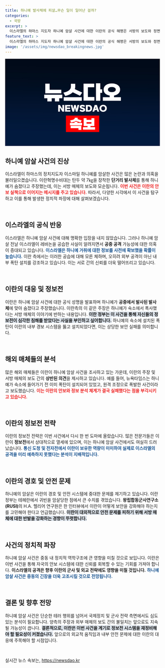 ```yaml
---
title: 하니예 발사체에 피살…무슨 일이 일어난 걸까?
categories:
  - 국방
excerpt: >
  이스라엘의 하마스 지도자 하니예 암살 사건에 대한 이란의 공식 해명은 서방의 보도와 정면으로 맞서고 있습니다. 혁명수비대는 단거리 발사체로 공격했다고 주장하며, 이란의 정보전이 약화되었다는 의견도 대두되고 있습니다. 이 사건의 진상은 더욱 복잡해지고 있습니다!
feature_text: >
  이스라엘의 하마스 지도자 하니예 암살 사건에 대한 이란의 공식 해명은 서방의 보도와 정면으로 맞서고 있습니다. 혁명수비대는 단거리 발사체로 공격했다고 주장하며, 이란의 정보전이 약화되었다는 의견도 대두되고 있습니다. 이 사건의 진상은 더욱 복잡해지고 있습니다!
image: '/assets/img/newsdao_breakingnews.jpg'
---
```


<p><img src="/assets/img/newsdao_breakingnews.jpg" alt="cryptoinkorea 속보" /></p>

<h2 data-ke-size="size26">하니예 암살 사건의 진상</h2>

<p data-ke-size="size16">이스라엘이 하마스의 정치지도자 이스마일 하니예를 암살한 사건은 많은 논란과 의혹을 불러일으켰습니다. 이란혁명수비대는 탄두 약 7㎏을 장착한 <b>단거리 발사체</b>를 통해 하니예가 숨졌다고 주장했는데, 이는 서방 매체의 보도와 모순됩니다. <b><span style="color: #ee2323;">이번 사건은 이란의 안보 실책으로 이어지는 메시지를 주고 있습니다.</span></b> 따라서, 다양한 시각에서 이 사건을 탐구하고 이를 통해 발생한 정치적 파장에 대해 살펴보겠습니다.</p>

<p data-ke-size="size16">&nbsp;</p>

<h2 data-ke-size="size26">이스라엘의 공식 반응</h2>

<p data-ke-size="size16">이스라엘은 하니예 암살 사건에 대해 명확한 입장을 내지 않았습니다. 그러나 하니예 암살 전날 이스라엘이 레바논을 공습한 사실이 알려지면서 <b>공중 공격</b> 가능성에 대한 의혹이 증대되고 있습니다. <b><span style="color: #1a5490;">이스라엘은 하니예 거취에 대한 정보를 사전에 확보했을 확률이 높습니다.</span></b> 이란 측에서는 이러한 공습에 대해 모른 체하며, 오히려 외부 공격이 아닌 내부 폭탄 설치를 강조하고 있습니다. 이는 서로 간의 신뢰를 더욱 떨어뜨리고 있습니다.</p>

<p data-ke-size="size16">&nbsp;</p>

<h2 data-ke-size="size26">이란의 대응 및 정보전</h2>

<p data-ke-size="size16">이란은 하니예 암살 사건에 대한 공식 성명을 발표하며 하니예가 <b>공중에서 발사된 발사체</b>에 맞아 숨졌다고 주장했습니다. 이란측의 이 같은 주장은 하니예가 숙소에서 폭사했다는 서방 매체의 이야기에 반하는 내용입니다. <b><span style="background-color: #21538527;">이란 정부는 이 사건을 통해 자신들의 정보전이 심각한 침해를 받았다는 사실을 부인하고 싶어합니다.</span></b> 하니예의 숙소에 설치된 폭탄이 이란의 내부 경보 시스템을 뚫고 설치되었다면, 이는 상당한 보안 실패를 의미합니다.</p>

<p data-ke-size="size16">&nbsp;</p>

<h2 data-ke-size="size26">해외 매체들의 분석</h2>

<p data-ke-size="size16">많은 해외 매체들은 이란이 하니예 암살 사건을 조사하고 있는 가운데, 이란의 주장 및 서방 매체의 보도 간의 <b>상반된 의견</b>을 제시하고 있습니다. 예를 들어, 뉴욕타임스는 하니예가 숙소에 들어가기 전 이미 폭탄이 설치되어 있었고, 원격 조정으로 폭발한 사건이라고 보도했습니다. <b><span style="color: #ee2323;">이는 이란의 안보와 정보 분석 체계가 결국 실패했다는 점을 부각시키고 있습니다.</span></b></p>

<p data-ke-size="size16">&nbsp;</p>

<h2 data-ke-size="size26">이란의 정보전 전략</h2>

<p data-ke-size="size16">이란의 정보전 전략은 이번 사건에서 다시 한 번 도마에 올랐습니다. 많은 전문가들은 이란이 <b>정보전</b>에서 상대적으로 열세에 있으며, 이는 하니예 암살 사건에서도 여실히 드러났습니다. <b><span style="color: #1a5490;">통신 도청 및 전자전에서 이란이 보유한 역량이 미미하여 실제로 이스라엘의 공격을 미리 예측하지 못했다는 분석이 지배적입니다.</span></b></p>

<p data-ke-size="size16">&nbsp;</p>

<h2 data-ke-size="size26">이란의 경호 및 안전 문제</h2>

<p data-ke-size="size16">하니예의 암살은 이란의 경호 및 안전 시스템에 중대한 문제를 제기하고 있습니다. 이란 정부는 테헤란에서 귀빈을 암살당한 점에서 큰 수치를 겪었습니다. <b>왕립합동군사연구소(RUSI)</b>의 H.A. 헬리어 연구원은 한 인터뷰에서 이란이 어떻게 보안을 강화해야 하는지를 고민해야 한다고 언급했습니다. <b><span style="background-color: #21538527;">이란이 대외적으로 안전 문제를 피하기 위해 서방 매체에 대한 반발을 강화하는 경향이 뚜렷합니다.</span></b></p>

<p data-ke-size="size16">&nbsp;</p>

<h2 data-ke-size="size26">사건의 정치적 파장</h2>

<p data-ke-size="size16">하니예 암살 사건은 중동 내 정치적 역학구조에 큰 영향을 미칠 것으로 보입니다. 이란은 이번 사건을 통해 자국의 안보 시스템에 대한 신뢰를 회복할 수 있는 기회를 가져야 합니다. <b>이스라엘의 공격은 향후 이란의 군사 및 외교 전략에도 영향을 미칠 것입니다.</b> <b><span style="color: #1a5490;">하니예 암살 사건은 중동의 긴장을 더욱 고조시킬 것으로 전망됩니다.</span></b></p>

<p data-ke-size="size16">&nbsp;</p>

<h2 data-ke-size="size26">결론 및 향후 전망</h2>

<p data-ke-size="size16">하니예 암살 사건은 단순한 테러 행위를 넘어서 국제정치 및 군사 전략 측면에서도 심도 있는 분석이 필요합니다. 양측의 주장과 외부 매체의 보도 간의 불일치는 앞으로도 지속될 가능성이 큽니다. <b><span style="background-color: #21538527;">결론적으로, 이란은 이번 사건을 계기로 정보전 시스템을 재정비해야 할 필요성이 커졌습니다.</span></b> 앞으로의 외교적 움직임과 내부 안전 문제에 대한 이란의 대응에 주목해야 할 시점입니다.</p>

<p data-ke-size="size16">&nbsp;</p>
실시간 뉴스 속보는, <a href="https://newsdao.kr" rel="dofollow">https://newsdao.kr</a>


